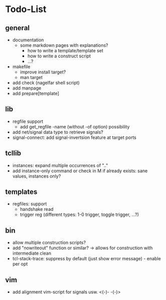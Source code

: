 # Todo-List

## general
- documentation
  - some markdown pages with explanations?
    - how to write a template/template set
    - how to write a construct script
    - ...?
- makefile
  - improve install target?
  - man target
- add check (nagelfar shell script)
- add manpage
- add prepare[template]

## lib
- regfile support
  - add get\_regfile -name (without -of option) possibility
- add net/signal data type to retrieve signals?
- signal-connect: add signal-invertsion feature at target ports

## tcllib
- instances: expand multiple occurrences of ".."
- add instance-only command or check in M if already exists: sane values, instances only?

## templates
- regfiles: support
  - handshake read
  - trigger reg (different types: 1-0 trigger, toggle trigger, ...?)

## bin
- allow multiple construction scripts?
- add "nowriteout" function or similar? -> allows for construction with intermediate clean
- tcl-stack-trace: suppress by default (just show error message) - enable per opt

## vim
- add alignment vim-script for signals usw. <(-)- -(-)>
